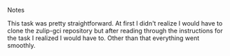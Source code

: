 Notes

This task was pretty straightforward. At first I didn't realize
I would have to clone the zulip-gci repository but after reading
through the instructions for the task I realized I would have to.
Other than that everything went smoothly.
